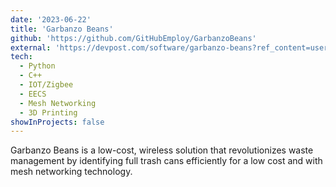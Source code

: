 ```yaml
---
date: '2023-06-22'
title: 'Garbanzo Beans'
github: 'https://github.com/GitHubEmploy/GarbanzoBeans'
external: 'https://devpost.com/software/garbanzo-beans?ref_content=user-portfolio&ref_feature=in_progress'
tech:
  - Python
  - C++
  - IOT/Zigbee
  - EECS
  - Mesh Networking
  - 3D Printing
showInProjects: false
---
```


Garbanzo Beans is a low-cost, wireless solution that revolutionizes waste management by identifying full trash cans efficiently for a low cost and with mesh networking technology.
